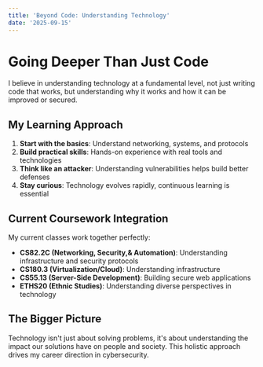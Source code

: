 ```yaml
---
title: 'Beyond Code: Understanding Technology'
date: '2025-09-15'
---
```


# Going Deeper Than Just Code

I believe in understanding technology at a fundamental level, not just writing code that works, but understanding why it works and how it can be improved or secured.

## My Learning Approach

1. **Start with the basics**: Understand networking, systems, and protocols
2. **Build practical skills**: Hands-on experience with real tools and technologies  
3. **Think like an attacker**: Understanding vulnerabilities helps build better defenses
4. **Stay curious**: Technology evolves rapidly, continuous learning is essential

## Current Coursework Integration

My current classes work together perfectly:

- **CS82.2C (Networking, Security,& Automation)**: Understanding infrastructure and security protocols
- **CS180.3 (Virtualization/Cloud)**: Understanding infrastructure
- **CS55.13 (Server-Side Development)**: Building secure web applications
- **ETHS20 (Ethnic Studies)**: Understanding diverse perspectives in technology

## The Bigger Picture

Technology isn't just about solving problems, it's about understanding the impact our solutions have on people and society. This holistic approach drives my career direction in cybersecurity.